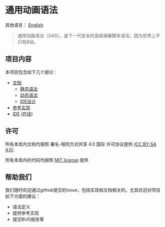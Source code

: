 # 通用动画语法
其他语言： [English](README.md)
> 通用动画语法（GAS），是下一代安全的高级弹幕脚本语法。因为世界上不只有B站。

## 项目内容
本项目包含如下几个部分：
- [文档](docs/)
    - [静态语法](docs/static/)
    - [动态语法](docs/dynamic/)
    - [IDE设计](docs/ide/)
- [参考实现](src/)
- [IDE](ide/) ([在线](https://opendanmakucommunity.github.io/gas/ide/))

## 许可
所有本库内文档均按照 署名-相同方式共享 4.0 国际 许可协议提供
[(CC BY-SA 4.0)](https://creativecommons.org/licenses/by-sa/4.0/).

所有本库内的代码均按照 [MIT license](https://opensource.org/licenses/MIT) 提供

## 帮助我们
我们随时欢迎通过github提交的issue，包括实现和文档相关的。尤其欢迎对项目如下方面的建议：

- 语法定义
- 提供参考实现
- 提交BUG报告等
